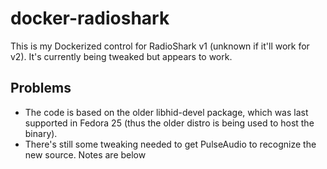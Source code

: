 # docker-radioshark

This is my Dockerized control for RadioShark v1 (unknown if it'll work for v2).  It's currently being tweaked but appears to work.

## Problems
- The code is based on the older libhid-devel package, which was last supported in Fedora 25 (thus the older distro is being used to host the binary).
- There's still some tweaking needed to get PulseAudio to recognize the new source.  Notes are below
